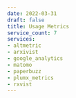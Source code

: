 ```yaml
---
date: 2022-03-31
draft: false
title: Usage Metrics
service_count: 7
services:
- altmetric
- arxivist
- google_analytics
- matomo
- paperbuzz
- plumx_metrics
- rxvist
---
```




